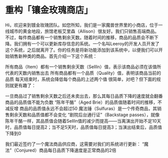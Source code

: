 # 重构「镶金玫瑰商店」

Hi，欢迎来到镀金玫瑰团队。如您所知，我们是一家魔兽世界里的小商店，位于一线城市的黄金地段，旅馆老板艾里森（Allison）很友好。我们只销售高端商品。不过，每件商品都有一个销售剩余天数。随着时间的推移，商品的品质会不断下降。我们拥有一个可以更新库存信息的系统。一个名叫Leeroy的开发人员开发了这个系统，之后就离开了。你的任务是将新功能添加到该系统中，以便我们可以开始销售新种类的商品。首先介绍一下这个系统：

所有商品（Item）都有一个销售剩余天数（SellIn）值，表示该商品必须在该值所代表的天数内销售出去
所有商品都有一个品质（Quality）值，表明该商品当前的品质
每天结束时，系统会降低每个商品的上述两个值
很简单，对吧？但下面的规则就更有趣了：

一旦商品过了销售剩余天数之后还未卖出去，那么其每日品质下降的速度就会翻番
商品的品质值不能为负数
“陈年干酪”（Aged Brie）的品质值随着时间的推移，不减反增
商品的品质值永远不会超过50
魔法锤（Sulfuras）是一个传奇商品，其销售剩余天数和品质值都不会变化
“剧院后台通行证”（Backstage passes），就像陈年干酪一样，其品质值会随着SellIn值的减少而提高——当离演出开始不足10天时，品质值每日提高2；当不足5天时，品质值每日提高3；当演出结束后，品质值下降到0


我们最近签约了一个魔法商品供应商，这需要对我们的系统进行更新：
“魔法”（Conjured）商品每日品质下降速度是正常商品的2倍
